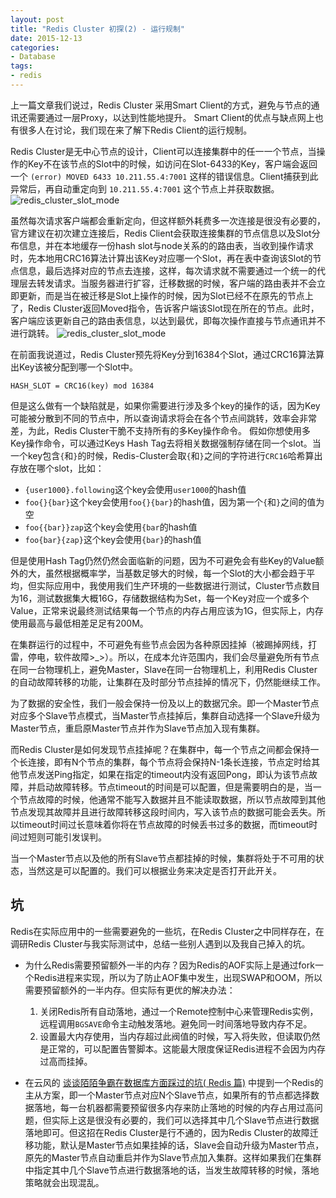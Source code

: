 ```yaml
---
layout: post
title: "Redis Cluster 初探(2) - 运行规制"
date: 2015-12-13
categories:
- Database
tags:
- redis
---
```


上一篇文章我们说过，Redis Cluster 采用Smart Client的方式，避免与节点的通讯还需要通过一层Proxy，以达到性能地提升。 Smart Client的优点与缺点网上也有很多人在讨论，我们现在来了解下Redis Client的运行规制。

<!-- more -->

Redis Cluster是无中心节点的设计，Client可以连接集群中的任一一个节点，当操作的Key不在该节点的Slot中的时候，如访问在Slot-6433的Key，客户端会返回一个 `(error) MOVED 6433 10.211.55.4:7001` 这样的错误信息。Client捕获到此异常后，再自动重定向到 `10.211.55.4:7001` 这个节点上并获取数据。
![redis_cluster_slot_mode](http://pics.xiezefan.me/blog/redis_cluster_slot_model.png)


虽然每次请求客户端都会重新定向，但这样额外耗费多一次连接是很没有必要的，官方建议在初次建立连接后，Redis Client会获取连接集群的节点信息以及Slot分布信息，并在本地缓存一份hash slot与node关系的的路由表，当收到操作请求时，先本地用CRC16算法计算出该Key对应哪一个Slot，再在表中查询该Slot的节点信息，最后选择对应的节点去连接，这样，每次请求就不需要通过一个统一的代理层去转发请求。当服务器进行扩容，迁移数据的时候，客户端的路由表并不会立即更新，而是当在被迁移是Slot上操作的时候，因为Slot已经不在原先的节点上了，Redis Cluster返回Moved指令，告诉客户端该Slot现在所在的节点。此时，客户端应该更新自己的路由表信息，以达到最优，即每次操作直接与节点通讯并不进行跳转。
![redis_cluster_slot_mode](http://pics.xiezefan.me/blog/redis_cluster_slot_model2.png)

在前面我说道过，Redis Cluster预先将Key分到16384个Slot，通过CRC16算法算出Key该被分配到哪一个Slot中。

```
HASH_SLOT = CRC16(key) mod 16384 
```

但是这么做有一个缺陷就是，如果你需要进行涉及多个key的操作的话，因为Key可能被分散到不同的节点中，所以查询请求将会在各个节点间跳转，效率会非常差，为此，Redis Cluster干脆不支持所有的多Key操作命令。
假如你想使用多Key操作命令，可以通过Keys Hash Tag去将相关数据强制存储在同一个slot。当一个key包含`{`和`}`的时候，Redis-Cluster会取`{`和`}`之间的字符进行`CRC16`哈希算出存放在哪个slot，比如：
* `{user1000}.following`这个key会使用`user1000`的hash值
* `foo{}{bar}`这个key会使用`foo{}{bar}`的hash值，因为第一个`{`和`}`之间的值为空
* `foo{{bar}}zap`这个key会使用`{bar`的hash值
* `foo{bar}{zap}`这个key会使用`{bar}`的hash值

但是使用Hash Tag仍然仍然会面临新的问题，因为不可避免会有些Key的Value额外的大，虽然根据概率学，当基数足够大的时候，每一个Slot的大小都会趋于平均，但实际应用中，我使用我们生产环境的一些数据进行测试，Cluster节点数目为16，测试数据集大概16G，存储数据结构为Set，每一个Key对应一个或多个Value，正常来说最终测试结果每一个节点的内存占用应该为1G，但实际上，内存使用最高与最低相差足足有200M。


在集群运行的过程中，不可避免有些节点会因为各种原因挂掉（被踢掉网线，打雷，停电，软件故障>_>）。所以，在成本允许范围内，我们会尽量避免所有节点在同一台物理机上，避免Master，Slave在同一台物理机上，利用Redis Cluster的自动故障转移的功能，让集群在及时部分节点挂掉的情况下，仍然能继续工作。

为了数据的安全性，我们一般会保持一份及以上的数据冗余。即一个Master节点对应多个Slave节点模式，当Master节点挂掉后，集群自动选择一个Slave升级为Master节点，重启原Master节点并作为Slave节点加入现有集群。

而Redis Cluster是如何发现节点挂掉呢？在集群中，每一个节点之间都会保持一个长连接，即有N个节点的集群，每个节点将会保持N-1条长连接，节点定时给其他节点发送Ping指定，如果在指定的timeout内没有返回Pong，即认为该节点故障，并启动故障转移。节点timeout的时间是可以配置，但是需要明白的是，当一个节点故障的时候，他通常不能写入数据并且不能读取数据，所以节点故障到其他节点发现其故障并且进行故障转移这段时间内，写入该节点的数据可能会丢失。所以timeout时间过长意味着你将在节点故障的时候丢书过多的数据，而timeout时间过短则可能引发误判。

当一个Master节点以及他的所有Slave节点都挂掉的时候，集群将处于不可用的状态，当然这是可以配置的。我们可以根据业务来决定是否打开此开关。

## 坑

Redis在实际应用中的一些需要避免的一些坑，在Redis Cluster之中同样存在，在调研Redis Cluster与我实际测试中，总结一些别人遇到以及我自己掉入的坑。

* 为什么Redis需要预留额外一半的内存？因为Redis的AOF实际上是通过fork一个Redis进程来实现，所以为了防止AOF集中发生，出现SWAP和OOM，所以需要预留额外的一半内存。但实际有更优的解决办法：
    1. 关闭Redis所有自动落地，通过一个Remote控制中心来管理Redis实例，远程调用`BGSAVE`命令主动触发落地。避免同一时间落地导致内存不足。
    2. 设置最大内存使用，当内存超过此阀值的时候，写入将失败，但读取仍然是正常的，可以配置告警脚本。这能最大限度保证Redis进程不会因为内存过高而挂掉。

* 在云风的 [谈谈陌陌争霸在数据库方面踩过的坑( Redis 篇)](http://blog.codingnow.com/2014/03/mmzb_redis.html) 中提到一个Redis的主从方案，即一个Master节点对应N个Slave节点，如果所有的节点都选择数据落地，每一台机器都需要预留很多内存来防止落地的时候的内存占用过高问题，但实际上这是很没有必要的，我们可以选择其中几个Slave节点进行数据落地即可。但这招在Redis Cluster是行不通的，因为Redis Cluster的故障迁移功能，默认是Master节点如果挂掉的话，Slave会自动升级为Master节点，原先的Master节点自动重启并作为Slave节点加入集群。这样如果我们在集群中指定其中几个Slave节点进行数据落地的话，当发生故障转移的时候，落地策略就会出现混乱。


